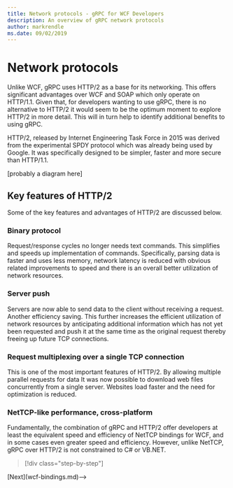 ```yaml
---
title: Network protocols - gRPC for WCF Developers
description: An overview of gRPC network protocols
author: markrendle
ms.date: 09/02/2019
---
```


# Network protocols

Unlike WCF, gRPC uses HTTP/2 as a base for its networking. This offers significant advantages over WCF and SOAP which only operate on HTTP/1.1. Given that, for developers wanting to use gRPC, there is no alternative to HTTP/2 it would seem to be the optimum moment to explore HTTP/2 in more detail. This will in turn help to identify additional benefits to using gRPC.

HTTP/2, released by Internet Engineering Task Force in 2015 was derived from the experimental SPDY protocol which was already being used by Google. It was specifically designed to be simpler, faster and more secure than HTTP/1.1.

[probably a diagram here]

## Key features of HTTP/2

Some of the key features and advantages of HTTP/2 are discussed below.

### Binary protocol

Request/response cycles no longer needs text commands. This simplifies and speeds up implementation of commands. Specifically, parsing data is faster and uses less memory, network latency is reduced with obvious related improvements to speed and there is an overall better utilization of network resources.

### Server push

Servers are now able to send data to the client without receiving a request. Another efficiency saving. This further increases the efficient utilization of network resources by anticipating additional information which has not yet been requested and push it at the same time as the original request thereby freeing up future TCP connections.

### Request multiplexing over a single TCP connection

This is one of the most important features of HTTP/2. By allowing multiple parallel requests for data It was now possible to download web files concurrently from a single server. Websites load faster and the need for optimization is reduced.

### NetTCP-like performance, cross-platform

Fundamentally, the combination of gRPC and HTTP/2 offer developers at least the equivalent speed and efficiency of NetTCP bindings for WCF, and in some cases even greater speed and efficiency. However, unlike NetTCP, gRPC over HTTP/2 is not constrained to C# or VB.NET.

>[!div class="step-by-step"]
<!-->[Next](wcf-bindings.md)-->
